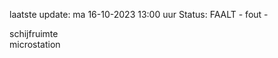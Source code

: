 laatste update: 
ma 16-10-2023 13:00   uur 
Status: FAALT - fout - 
<div class="service R">schijfruimte</div><div class="service Y">microstation</div>